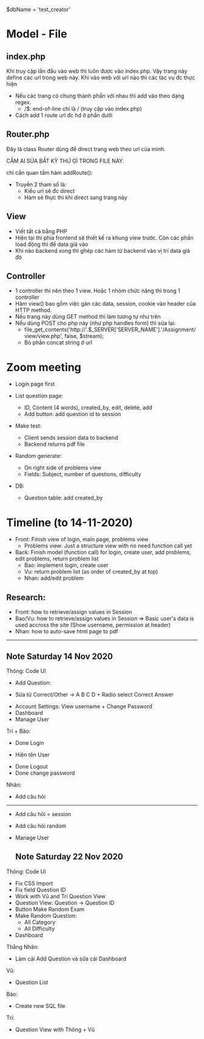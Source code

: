 $dbName = 'test_creator'

# Model - File

## index.php
Khi truy cập lần đầu vào web thì luôn được vào index.php. 
Vậy trang này define các url trong web này. Khi vào web với url nào thì các tác vụ đc thực hiện
- Nếu các trang có chung thành phần với nhau thì add vào theo dạng regex.
    + /$: end-of-line chỉ là / (truy cập vào index.php)
- Cách add 1 route url đc hd ở phần dưới

## Router.php
Đây là class Router dùng để direct trang web theo url của mình. 

CẤM AI SỬA BẤT KỲ THỨ GÌ TRONG FILE NÀY.

chỉ cần quan tầm hàm addRoute():
- Truyền 2 tham số là:
    + Kiểu url sẽ đc direct
    + Hàm sẽ thực thi khi direct sang trang này

## View
- Viết tất cả bằng PHP 
- Hiện tại thì phía frontend sẽ thiết kế ra khung view trước. Còn các phần load động thì để data giả vào
- Khi nào backend xong thì ghép các hàm từ backend vào vị trí data giả đó

## Controller
- 1 controller thì nên theo 1 view. Hoặc 1 nhóm chức năng thì trong 1 controller
- Hàm view() bao gồm việc gán các data, session, cookie vào header của HTTP method.
- Nếu trang này dùng GET method thì làm tương tự như trên 
- Nếu dùng POST cho php này (như php handles form) thì sửa lại:
    + file_get_contents('http://'.$_SERVER['SERVER_NAME'].'/Assignment/view/view.php', false, $stream);
    + Bỏ phần concat string ở url

# Zoom meeting
- Login page first
- List question page:
    - ID, Content (4 words), created_by, edit, delete, add
    - Add button: add question id to session
- Make test:
    - Client sends session data to backend
    - Backend returns pdf file
- Random generate:
    - On right side of problems view
    - Fields: Subject, number of questions, difficulty

- DB:
    - Question table: add created_by 

# Timeline (to 14-11-2020)
- Front: Finish view of login, main page, problems view 
  + Problems view: Just a structure view with no need function call yet
- Back: Finish model (function call) for login, create user, add problems, edit problems, return problem list
  + Bao: implement login, create user 
  + Vu: return problem list (as order of created_by at top)
  + Nhan: add/edit problem

## Research:
  - Front: how to retrieve/assign values in Session
  - Bao/Vu: how to retrieve/assign values in Session
  => Basic user's data is used accross the site (Show username, permission at header)
  - Nhan: how to auto-save html page to pdf

-----------------------------------------------
  ## Note Saturday 14 Nov 2020
  Thông: Code UI
  - Add Question: 
  + Sửa từ Correct/Other -> A B C D + Radio select Correct Answer
  - Account Settings: View username + Change Password
  - Dashboard
  - Manage User

  Trí + Bảo: 
  - Done Login
  + Hiện tên User
  - Done Logout
  - Done change password

  Nhân:
  - Add câu hỏi

------
  - Add câu hỏi = session
  - Add câu hỏi random
  - Manage User


    ## Note Saturday 22 Nov 2020
  Thông: Code UI
  - Fix CSS Import
  - Fix field Question ID 
  - Work with Vũ and Trí Question View
  - Question View: Question -> Question ID
  - Button Make Random Exam 
  - Make Random Question:
    - All Category
    - All Difficulty
  - Dashboard
  
  Thằng Nhân:
  - Làm cái Add Question và sửa cái Dashboard


  Vũ:
  - Question List
  
  Bảo:
  - Create new SQL file
  
  Trí:
  - Question View with Thông + Vũ

